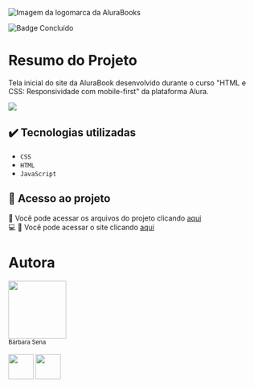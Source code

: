 ![Imagem da logomarca da AluraBooks](https://user-images.githubusercontent.com/104398945/212738393-51d4265b-756c-4b0c-b179-b4e0dccdf2be.png)

![Badge Concluído](http://img.shields.io/static/v1?label=STATUS&message=CONCLUÍDO&color=GREEN&style=for-the-badge)
<h1>Resumo do Projeto</h1>
<p> Tela inicial do site da AluraBook desenvolvido durante o curso "HTML e CSS: Responsividade com mobile-first" da plataforma Alura. </p>

![](img/amostra.gif)

## ✔️ Tecnologias utilizadas

- ``CSS``
- ``HTML``
- ``JavaScript``

## 📁 Acesso ao projeto
📁 Você pode acessar os arquivos do projeto clicando [aqui](https://github.com/barbarafsena/alura-books.git) <br>
💻 📱 Você pode acessar o site clicando [aqui](https://barbarafsena.github.io/alura-books/)

# Autora
 <img src="https://avatars.githubusercontent.com/u/104398945?v=4" width=115><br><sub>Bárbara Sena</sub>
 <br><br>
[<img src="https://cdn.jsdelivr.net/gh/devicons/devicon/icons/linkedin/linkedin-original-wordmark.svg" width=50>](https://www.linkedin.com/in/barbarafsena/) 
[<img src="https://cdn.jsdelivr.net/gh/devicons/devicon/icons/github/github-original-wordmark.svg" width=50>](https://github.com/barbarafsena)


